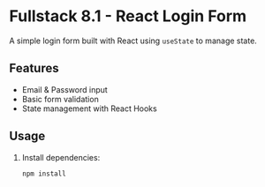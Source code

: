 # Fullstack 8.1 - React Login Form

A simple login form built with React using `useState` to manage state.

## Features
- Email & Password input
- Basic form validation
- State management with React Hooks

## Usage
1. Install dependencies:  
   ```bash
   npm install
